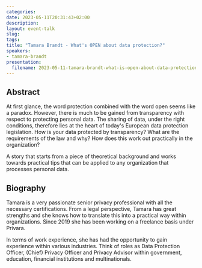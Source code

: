 ```yaml
---
categories:
date: 2023-05-11T20:31:43+02:00
description:
layout: event-talk
slug:
tags:
title: "Tamara Brandt - What's OPEN about data protection?"
speakers:
- tamara-brandt
presentation:
  filename: 2023-05-11-tamara-brandt-what-is-open-about-data-protection.pdf
---
```


## Abstract

At first glance, the word protection combined with the word open seems like a paradox. However, there is much to be gained from transparency with respect to protecting personal data. The sharing of data, under the right conditions, therefore lies at the heart of today's European data protection legislation. How is your data protected by transparency? What are the requirements of the law and why? How does this work out practically in the organization?

A story that starts from a piece of theoretical background and works towards practical tips that can be applied to any organization that processes personal data.

## Biography

Tamara is a very passionate senior privacy professional with all the necessary certifications. From a legal perspective, Tamara has great strengths and she knows how to translate this into a practical way within organizations. Since 2019 she has been working on a freelance basis under Privara.

In terms of work experience, she has had the opportunity to gain experience within various industries. Think of roles as Data Protection Officer, (Chief) Privacy Officer and Privacy Advisor within government, education, financial institutions and multinationals.
